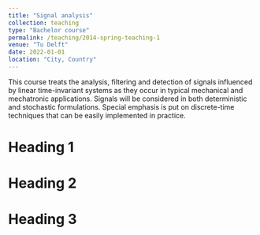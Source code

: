 ```yaml
---
title: "Signal analysis"
collection: teaching
type: "Bachelor course"
permalink: /teaching/2014-spring-teaching-1
venue: "Tu Delft"
date: 2022-01-01
location: "City, Country"
---
```


This course treats the analysis, filtering and detection of signals influenced by linear time-invariant systems as they occur in typical mechanical and mechatronic applications. Signals will be considered in both deterministic and stochastic formulations. Special emphasis is put on discrete-time techniques that can be easily implemented in practice.

Heading 1
======

Heading 2
======

Heading 3
======